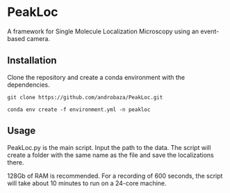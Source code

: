 # PeakLoc
A framework for Single Molecule Localization Microscopy using an event-based camera.

## Installation
Clone the repository and create a conda environment with the dependencies.

`git clone https://github.com/androbaza/PeakLoc.git`

`conda env create -f environment.yml -n peakloc`

## Usage

PeakLoc.py is the main script. Input the path to the data. The script will create a folder with the same name as the file and save the localizations there. 

128Gb of RAM is recommended. For a recording of 600 seconds, the script will take about 10 minutes to run on a 24-core machine.
